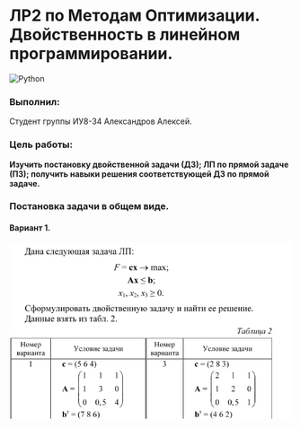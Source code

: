 # ЛР2 по Методам Оптимизации. Двойственность в линейном программировании.

<img alt="Python" src="https://img.shields.io/badge/python%20-%2314354C.svg?&style=for-the-badge&logo=python&logoColor=white"/>

### Выполнил:
Cтудент группы ИУ8-34 Александров Алексей.

### Цель работы: 
**Изучить постановку двойственной задачи (ДЗ);
ЛП по прямой задаче (ПЗ); получить навыки решения соответствующей
ДЗ по прямой задаче.**

### Постановка задачи в общем виде.
#### Вариант 1.
![Постановка задачи](images/problem.png)
